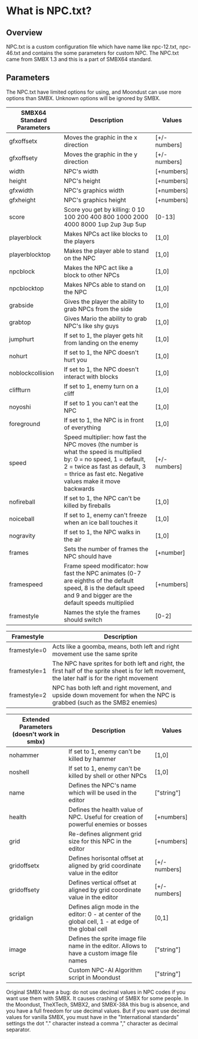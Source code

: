 # What is NPC.txt?
## Overview
NPC.txt is a custom configuration file which have name like npc-12.txt, npc-46.txt and contains the some parameters for custom NPC. The NPC.txt came from SMBX 1.3 and this is a part of SMBX64 standard.
## Parameters
The NPC.txt have limited options for using, and Moondust can use more options than SMBX. Unknown options will be ignored by SMBX.

| SMBX64 Standard Parameters | Description | Values |
|---------|-------------|--------|
| gfxoffsetx | Moves the graphic in the x direction | [+/- numbers] |
| gfxoffsety | Moves the graphic in the y direction | [+/- numbers] |
| width | NPC's width | [+numbers] | 
| height | NPC's height | [+numbers] |
| gfxwidth | NPC's graphics width | [+numbers] | 
| gfxheight | NPC's graphics height | [+numbers] |
| score | Score you get by killing: 0 10 100 200 400 800 1000 2000 4000 8000 1up 2up 3up 5up | [0-13] |
| playerblock | Makes NPCs act like blocks to the players | [1,0] |
| playerblocktop | Makes the player able to stand on the NPC | [1,0] |
| npcblock | Makes the NPC act like a block to other NPCs | [1,0] |
| npcblocktop | Makes NPCs able to stand on the NPC | [1,0] |
| grabside | Gives the player the ability to grab NPCs from the side | [1,0] |
| grabtop | Gives Mario the ability to grab NPC's like shy guys | [1,0] |
| jumphurt | If set to 1, the player gets hit from landing on the enemy | [1,0] |
| nohurt | If set to 1, the NPC doesn't hurt you |[1,0] |
| noblockcollision | If set to 1, the NPC doesn't interact with blocks | [1,0] |
| cliffturn | If set to 1, enemy turn on a cliff | [1,0] |
| noyoshi | If set to 1 you can't eat the NPC | [1,0] |
| foreground | If set to 1, the NPC is in front of everything | [1,0] |
| speed | Speed multiplier: how fast the NPC moves (the number is what the speed is multiplied by: 0 = no speed, 1 = default, 2 = twice as fast as default, 3 = thrice as fast etc. Negative values make it move backwards | [+/-numbers] |
| nofireball | If set to 1, the NPC can't be killed by fireballs | [1,0] |
| noiceball | If set to 1, enemy can't freeze when an ice ball touches it | [1,0] |
| nogravity | If set to 1, the NPC walks in the air | [1,0] |
| frames | Sets the number of frames the NPC should have | [+number] |
| framespeed | Frame speed modificator: how fast the NPC animates (0-7 are eighths of the default speed, 8 is the default speed and 9 and bigger are the default speeds multiplied | [+numbers] |
| framestyle | Names the style the frames should switch | [0-2] |

| Framestyle | Description |
|---------|-------------|
| framestyle=0 |Acts like a goomba, means, both left and right movement use the same sprite |
| framestyle=1 |The NPC have sprites for both left and right, the first half of the sprite sheet is for left movement, the later half is for the right movement |
| framestyle=2 |NPC has both left and right movement, and upside down movement for when the NPC is grabbed (such as the SMB2 enemies) |

| Extended Parameters (doesn't work in smbx) | Description | Values |
|---------|-------------|--------|
| nohammer |If set to 1, enemy can't be killed by hammer |[1,0] |
| noshell |If set to 1, enemy can't be killed by shell or other NPCs |[1,0] |
| name |Defines the NPC's name which will be used in the editor |["string"] |
| health |Defines the health value of NPC. Useful for creation of powerful enemies or bosses |[+numbers] |
| grid |Re-defines alignment grid size for this NPC in the editor |[+numbers] |
| gridoffsetx |Defines horisontal offset at aligned by grid coordinate value in the editor |[+/-numbers] |
| gridoffsety |Defines vertical offset at aligned by grid coordinate value in the editor |[+/-numbers] |
| gridalign |Defines align mode in the editor: 0 - at center of the global cell, 1 - at edge of the global cell |[0,1] |
| image |Defines the sprite image file name in the editor. Allows to have a custom image file names |["string"] |
| script |Custom NPC-AI Algorithm script in Moondust |["string"] |

<Note type="warning">
Original SMBX have a bug: do not use decimal values in NPC codes if you want use them with SMBX.
It causes crashing of SMBX for some people. In the Moondust, TheXTech, SMBX2, and SMBX-38A this bug is absence,
and you have a full freedom for use decimal values. But if you want use decimal values for vanilla SMBX,
you must have in the "International standards" settings the dot "." character instead a comma "," character 
as decimal separator.
</Note>
